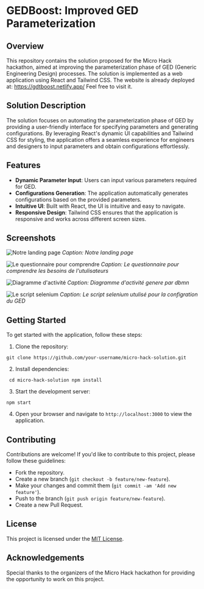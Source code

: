 # GEDBoost: Improved GED Parameterization

## Overview
This repository contains the solution proposed for the Micro Hack hackathon, aimed at improving the parameterization phase of GED (Generic Engineering Design) processes. The solution is implemented as a web application using React and Tailwind CSS.
The website is already deployed at:
https://gdtboost.netlify.app/
Feel free to visit it.

## Solution Description
The solution focuses on automating the parameterization phase of GED by providing a user-friendly interface for specifying parameters and generating configurations. By leveraging React's dynamic UI capabilities and Tailwind CSS for styling, the application offers a seamless experience for engineers and designers to input parameters and obtain configurations effortlessly.

## Features
- **Dynamic Parameter Input**: Users can input various parameters required for GED.
- **Configurations Generation**: The application automatically generates configurations based on the provided parameters.
- **Intuitive UI**: Built with React, the UI is intuitive and easy to navigate.
- **Responsive Design**: Tailwind CSS ensures that the application is responsive and works across different screen sizes.

## Screenshots

![Notre landing page](./src/assets/screen0.png)
*Caption: Notre landing page*

![Le questionnaire pour comprendre](/src/assets/screen3.png)
*Caption: Le questionnaire pour comprendre les besoins de l'utulisateurs*

![Diagramme d'activité](/src/assets/screen0.png)
*Caption: Diagramme d'activité genere par dbmn*

![Le script selenium](/src/assets/screen2.png)
*Caption: Le script selenium utulisé pour la configration du GED*



## Getting Started
To get started with the application, follow these steps:

1. Clone the repository:

```git clone https://github.com/your-username/micro-hack-solution.git```

2. Install dependencies:

``` cd micro-hack-solution npm install```


3. Start the development server:

``` npm start ```


4. Open your browser and navigate to `http://localhost:3000` to view the application.

## Contributing
Contributions are welcome! If you'd like to contribute to this project, please follow these guidelines:
- Fork the repository.
- Create a new branch (`git checkout -b feature/new-feature`).
- Make your changes and commit them (`git commit -am 'Add new feature'`).
- Push to the branch (`git push origin feature/new-feature`).
- Create a new Pull Request.

## License
This project is licensed under the [MIT License](LICENSE).

## Acknowledgements
Special thanks to the organizers of the Micro Hack hackathon for providing the opportunity to work on this project.
